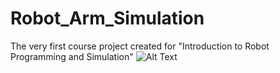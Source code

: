 # Robot_Arm_Simulation
The very first course project created for "Introduction to Robot Programming and Simulation"
![Alt Text](https://github.com/happyzhanls/Robot_Arm_Simulation/media/demo.gif)